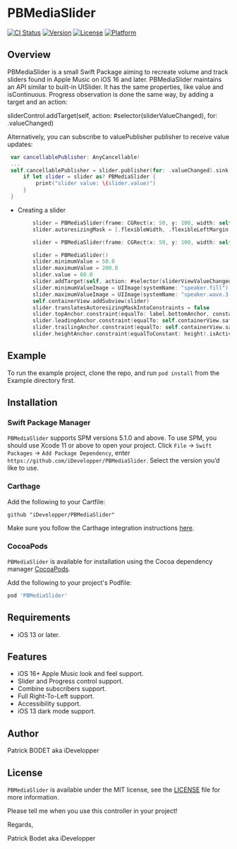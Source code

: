 # PBMediaSlider

[![CI Status](https://img.shields.io/travis/iDevelopper/PBMediaSlider.svg?style=flat)](https://travis-ci.org/iDevelopper/PBMediaSlider)
[![Version](https://img.shields.io/cocoapods/v/PBMediaSlider.svg?style=flat)](https://cocoapods.org/pods/PBMediaSlider)
[![License](https://img.shields.io/cocoapods/l/PBMediaSlider.svg?style=flat)](https://cocoapods.org/pods/PBMediaSlider)
[![Platform](https://img.shields.io/cocoapods/p/PBMediaSlider.svg?style=flat)](https://cocoapods.org/pods/PBMediaSlider)

## Overview

 PBMediaSlider is a small Swift Package aiming to recreate volume and track sliders found in Apple Music on iOS 16 and later.
 PBMediaSlider maintains an API similar to built-in UISlider. It has the same properties, like value and isContinuous. Progress observation is done the same way, by adding a target and an action:

 sliderControl.addTarget(self, action: #selector(sliderValueChanged), for: .valueChanged)
 
 Alternatively, you can subscribe to valuePublisher publisher to receive value updates:

```Swift
 var cancellablePublisher: AnyCancellable!
 ...
 self.cancellablePublisher = slider.publisher(for: .valueChanged).sink { slider in
     if let slider = slider as? PBMediaSlider {
         print("slider value: \(slider.value)")
     }
 }
```

* Creating a slider
```Swift
        slider = PBMediaSlider(frame: CGRect(x: 50, y: 100, width: self.containerView.bounds.width - 100, height: 14), value: 10.0, inRange: 0...100, activeFillColor: activeFillColor, fillColor: fillColor, emptyColor: emptyColor)
        slider.autoresizingMask = [.flexibleWidth, .flexibleLeftMargin, .flexibleRightMargin]
```
```Swift
        slider = PBMediaSlider(frame: CGRect(x: 50, y: 100, width: self.containerView.bounds.width - 100, height: 14), activeFillColor: activeFillColor, fillColor: fillColor, emptyColor: emptyColor)
```
```Swift
        slider = PBMediaSlider()
        slider.minimumValue = 50.0
        slider.maximumValue = 200.0
        slider.value = 60.0
        slider.addTarget(self, action: #selector(sliderViewValueChanged(_ :)), for: .valueChanged)
        slider.minimumValueImage = UIImage(systemName: "speaker.fill")
        slider.maximumValueImage = UIImage(systemName: "speaker.wave.3.fill")
        self.containerView.addSubview(slider)
        slider.translatesAutoresizingMaskIntoConstraints = false
        slider.topAnchor.constraint(equalTo: label.bottomAnchor, constant: 50).isActive = true
        slider.leadingAnchor.constraint(equalTo: self.containerView.safeAreaLayoutGuide.leadingAnchor, constant: 50).isActive = true
        slider.trailingAnchor.constraint(equalTo: self.containerView.safeAreaLayoutGuide.trailingAnchor, constant: -50).isActive = true
        slider.heightAnchor.constraint(equalToConstant: height).isActive = true
```

## Example

To run the example project, clone the repo, and run `pod install` from the Example directory first.


## Installation

### Swift Package Manager

`PBMediaSlider` supports SPM versions 5.1.0 and above. To use SPM, you should use Xcode 11 or above to open your project. Click `File` -> `Swift Packages` -> `Add Package Dependency`, enter `https://github.com/iDevelopper/PBMediaSlider`. Select the version you’d like to use.

### Carthage

Add the following to your Cartfile:

```github "iDevelopper/PBMediaSlider"```

Make sure you follow the Carthage integration instructions [here](https://github.com/Carthage/Carthage#if-youre-building-for-ios-tvos-or-watchos).

### CocoaPods

`PBMediaSlider` is available for installation using the Cocoa dependency manager [CocoaPods](http://cocoapods.org/). 

Add the following to your project's Podfile:
```ruby
pod 'PBMediaSlider'
```


## Requirements

* iOS 13 or later.

## Features

* iOS 16+ Apple Music look and feel support.
* Slider and Progress control support.
* Combine subscribers support.
* Full Right-To-Left support.
* Accessibility support.
* iOS 13 dark mode support.


## Author

Patrick BODET aka iDevelopper

## License

`PBMediaSlider` is available under the MIT license, see the [LICENSE](https://github.com/iDevelopper/PBMediaSlider/blob/main/LICENSE) file for more information.

Please tell me when you use this controller in your project!

Regards,

Patrick Bodet aka iDevelopper
